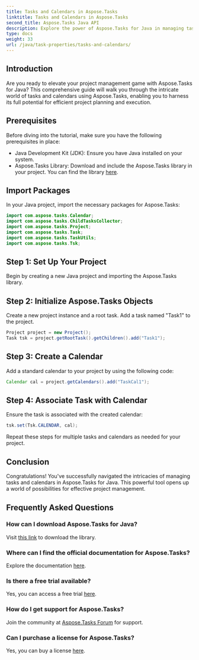 ```yaml
---
title: Tasks and Calendars in Aspose.Tasks
linktitle: Tasks and Calendars in Aspose.Tasks
second_title: Aspose.Tasks Java API
description: Explore the power of Aspose.Tasks for Java in managing tasks and calendars efficiently. Download now for a seamless project management experience!
type: docs
weight: 33
url: /java/task-properties/tasks-and-calendars/
---
```

## Introduction
Are you ready to elevate your project management game with Aspose.Tasks for Java? This comprehensive guide will walk you through the intricate world of tasks and calendars using Aspose.Tasks, enabling you to harness its full potential for efficient project planning and execution.
## Prerequisites
Before diving into the tutorial, make sure you have the following prerequisites in place:
- Java Development Kit (JDK): Ensure you have Java installed on your system.
- Aspose.Tasks Library: Download and include the Aspose.Tasks library in your project. You can find the library [here](https://releases.aspose.com/tasks/java/).
## Import Packages
In your Java project, import the necessary packages for Aspose.Tasks:
```java
import com.aspose.tasks.Calendar;
import com.aspose.tasks.ChildTasksCollector;
import com.aspose.tasks.Project;
import com.aspose.tasks.Task;
import com.aspose.tasks.TaskUtils;
import com.aspose.tasks.Tsk;
```
## Step 1: Set Up Your Project
Begin by creating a new Java project and importing the Aspose.Tasks library.
## Step 2: Initialize Aspose.Tasks Objects
Create a new project instance and a root task. Add a task named "Task1" to the project.
```java
Project project = new Project();
Task tsk = project.getRootTask().getChildren().add("Task1");
```
## Step 3: Create a Calendar
Add a standard calendar to your project by using the following code:
```java
Calendar cal = project.getCalendars().add("TaskCal1");
```
## Step 4: Associate Task with Calendar
Ensure the task is associated with the created calendar:
```java
tsk.set(Tsk.CALENDAR, cal);
```
Repeat these steps for multiple tasks and calendars as needed for your project.
## Conclusion
Congratulations! You've successfully navigated the intricacies of managing tasks and calendars in Aspose.Tasks for Java. This powerful tool opens up a world of possibilities for effective project management.
## Frequently Asked Questions
### How can I download Aspose.Tasks for Java?
Visit [this link](https://releases.aspose.com/tasks/java/) to download the library.
### Where can I find the official documentation for Aspose.Tasks?
Explore the documentation [here](https://reference.aspose.com/tasks/java/).
### Is there a free trial available?
Yes, you can access a free trial [here](https://releases.aspose.com/).
### How do I get support for Aspose.Tasks?
Join the community at [Aspose.Tasks Forum](https://forum.aspose.com/c/tasks/15) for support.
### Can I purchase a license for Aspose.Tasks?
Yes, you can buy a license [here](https://purchase.aspose.com/buy).

